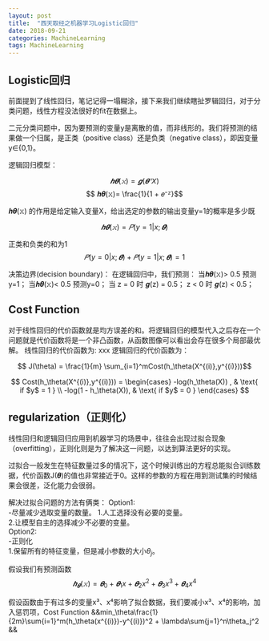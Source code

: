 ```yaml
---
layout: post
title:  "西天取经之机器学习Logistic回归"
date: 2018-09-21
categories: MachineLearning
tags: MachineLearning
---
```



## Logistic回归

前面提到了线性回归，笔记记得一塌糊涂，接下来我们继续瞎扯罗辑回归，对于分类问题，线性方程没法很好的fit在数据上。

二元分类问题中，因为要预测的变量y是离散的值，而非线形的。我们将预测的结果做一个归属，是正类（positive class）还是负类（negative class），即因变量y∈{0,1}。

逻辑回归模型：

$$ 𝒉𝜽(𝚡) = 𝒈(𝜽ᐪ𝘟)$$
$$ 𝒉𝜽(𝚡)= \frac{1}{1 + 𝑒⁻ᙆ}$$

𝒉𝜽(𝚡) 的作用是给定输入变量X，给出选定的参数的输出变量y=1的概率是多少既

$$ 𝒉𝜽(𝚡) = 𝑃 (y=1|x;𝜽) $$

正类和负类的和为1
$$ 𝑃 (y=0|x;𝜽) + 𝑃 (y=1|x;𝜽) = 1$$


决策边界(decision boundary)：
在逻辑回归中，我们预测：
当𝒉𝜽(𝚡)> 0.5 预测y=1；
当𝒉𝜽(𝚡)< 0.5 预测y=0；
当 z = 0 时 𝒈(z) = 0.5；
  z < 0 时 𝒈(z) < 0.5；
  
## Cost Function

对于线性回归的代价函数就是均方误差的和。将逻辑回归的模型代入之后存在一个问题就是代价函数将是一个非凸函数，从函数图像可以看出会存在很多个局部最优解。
线性回归的代价函数为: xxx
逻辑回归的代价函数为：

$$ J(\theta) = \frac{1}{m} \sum_{i=1}^mCost(h_\theta(X^{(i)},y^{(i)}))$$

$$ Cost(h_\theta(X^{(i)},y^{(i)})) = \begin{cases}
-log(h_\theta(X)) ,  & \text{ if $y$ = 1 } \\
-log(1 - h_\theta(X)),  & \text{ if $y$ = 0 }
\end{cases}
$$


## regularization（正则化）

线性回归和逻辑回归应用到机器学习的场景中，往往会出现过拟合现象（overfitting），正则化则是为了解决这一问题，以达到算法更好的实现。

过拟合一般发生在特征数量过多的情况下，这个时候训练出的方程总能拟合训练数据，代价函数J(𝜽)的值也非常接近于0。这样的参数的方程在用到测试集的时候结果会很差，泛化能力会很弱。

解决过拟合问题的方法有俩类：
Option1:   
-尽量减少选取变量的数量。
    1.人工选择没有必要的变量。      
    2.让模型自主的选择减少不必要的变量。    
Option2:    
-正则化  
    1.保留所有的特征变量，但是减小参数的大小$\theta_j$。  

假设我们有预测函数 $$ 𝒉_𝜽(𝚡) = 𝜽_0 + 𝜽_1x + 𝜽_2x^2 + 𝜽_3x^3 + 𝜽_4x^4 $$

假设函数由于有过多的变量x³、x⁴影响了拟合数据，我们要减小x³、x⁴的影响，加入惩罚项，Cost Function
&&min_\theta\frac{1}{2m}\sum{i=1}^m(h_\theta(x^{(i)})-y^{(i)})^2 + \lambda\sum{j=1}^n\theta_j^2 &&











